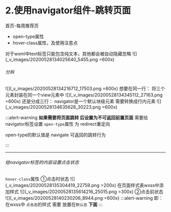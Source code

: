 # 2.使用navigator组件-跳转页面
首页-每周推荐页
* open-type属性
* hover-class属性，及使用注意点

对于wxml中text标签只能包含纯文本，其他都会被自动隐藏忽略
![](_v_images/20200528134025640_5455.png =600x)
###### 分拆
![](_v_images/20200528134216712_17503.png =600x)
想要在同一行： 将三个元素封装在同一个view元素中
![](_v_images/20200528134345112_27163.png =600x)
还是分成三行： navigator是一个默认块级元素
需要转换成行内元素
![](_v_images/20200528134635628_30223.png =600x)

:::alert-warning
**如果需要将页面跳转  后设置为不可返回前置页面**
需要给navigator标签设置 `open-type`属性 为 redirect重定向

open-type的默认值是 navigate 可返回的跳转行为

:::
***
###### 给navigator标签的内容设置点击状态
`hover-class`属性
①点击时状态
![](_v_images/20200528135304419_22759.png =200x)
在页面样式表wxss中添加样式
![](_v_images/20200528135614216_25015.png =300x)
②点击前状态
![](_v_images/20200528140230206_8944.png =600x)
:::alert-warning
即：在wxss中 `点击态`的样式  需要 放置在`默认态` **下面**
:::


